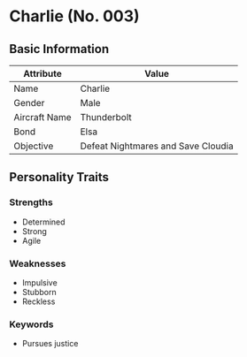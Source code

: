# Charlie (No. 003)

## Basic Information

| Attribute      | Value                      |
|----------------|----------------------------|
| Name          | Charlie                    |
| Gender        | Male                       |
| Aircraft Name | Thunderbolt                |
| Bond          | Elsa                       |
| Objective     | Defeat Nightmares and Save Cloudia |

## Personality Traits

### Strengths
- Determined
- Strong
- Agile

### Weaknesses
- Impulsive
- Stubborn
- Reckless

### Keywords
- Pursues justice